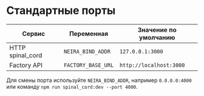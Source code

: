 <!-- neira:meta
id: NEI-20250904-120700-ports
intent: docs
summary: Сводка стандартных портов и переменных окружения для сервисов Neira.
-->
<!-- neira:meta
id: NEI-20260413-ports-rename
intent: docs
summary: Обновлены названия сервисов и команда запуска spinal_cord.
-->

# Стандартные порты

| Сервис       | Переменная         | Значение по умолчанию   |
| ------------ | ------------------ | ----------------------- |
| HTTP spinal_cord | `NEIRA_BIND_ADDR`  | `127.0.0.1:3000`        |
| Factory API  | `FACTORY_BASE_URL` | `http://localhost:3000` |

Для смены порта используйте `NEIRA_BIND_ADDR`, например `0.0.0.0:4000` или команду `npm run spinal_cord:dev --port 4000`.
